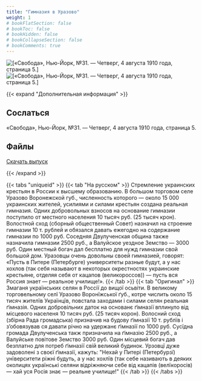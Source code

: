 ```yaml
---
title: "Гимназия в Уразово"
weight: 1
# bookFlatSection: false
# bookToc: false
# bookHidden: false
# bookCollapseSection: false
# bookComments: true
---
```


![[«Свобода», Нью-Йорк, №31. — Четверг, 4 августа 1910 года, страница 5.]](/static/img/papers/svoboda1.png)
![[«Свобода», Нью-Йорк, №31. — Четверг, 4 августа 1910 года, страница 5.]](/static/img/papers/svoboda2.png)

{{< expand "Дополнительная информация" >}}
## Сослаться
«Свобода», Нью-Йорк, №31. — Четверг, 4 августа 1910 года, страница 5.

## Файлы
[Скачать выпуск](https://www.dropbox.com/sh/o6iu89fi0j06y8r/AAD_anw5HS8W_R_wOpJ55qUoa?dl=0)

{{< /expand >}}

{{< tabs "uniqueid" >}}
{{< tab "На русском" >}} Стремление украинских крестьян в России к высшему образованию. В большом торговом селе Уразово Воронежской губ., численность которого — около 15 000 украинских жителей, усилиями и силами крестьян создана реальная гимназия. Одних добровольных взносов на основание гимназии поступило от местного населения 10 тысяч руб. (25 тысяч крон). Волостной сход (сборный общественный Совет) назначил на строение гимназии 10 т. рублей и обязался давать ежегодно на содержание гимназии по 1000 руб. Соседняя Двулученская община также назначила гимназии 2500 руб., а Валуйское уездное Земство — 3000 руб. Один местный богач дал бесплатно для нужд гимназии свой большой дом. Уразовцы очень довольны своей гимназией, говорят: «Пусть в Питере (Петербурге) университеты разные будут, а у нас хохлов (так себя называют в некоторых окрестностях украинские крестьяне, отделяя себя от кацапов (великороссов)) — пусть вся Россия знает — реальное училище!». {{< /tab >}}
{{< tab "Оригинал" >}} Змаганя українських селян в Россії до вищої осьвіти. В великому торговельному селї Уразово Воронїжської ґуб., котре числить около 15 тисяч жителїв Українцїв, повстала заходами і силами селян реальная ґімназія. Одних добровільних даток на основанє ґімназії вплинуло від місцевого населеня 10 тисяч руб. (25 тисяч корон). Волосний сход (збірна Рада громадська) призначив на будову ґімназії 10 т. рублїв і з’обовязував ся давати річно на удержанє ґімназії по 1000 руб. Сусїдна громада Двулученська такж призначила на ґімназію 2500 руб., а Валуйське повітове Земство 3000 руб. Один місцевий богач дав безплатно для потреб ґімназії свій великий будинок. Урзовцї дуже задоволені з своєї ґімназії, кажуть: "Нехай у Питері (Петербурзї) унїверситети ріжні будуть, а у нас хохлїв (так себе називають в деяких околицях українські селяни відріжняючи себе від кацапів (велїкоросів) — хай уся Росія знає — реальне училище!" {{< /tab >}}
{{< /tabs >}}
